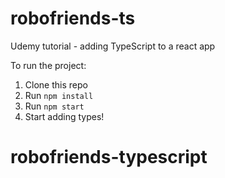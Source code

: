 # robofriends-ts
Udemy tutorial - adding TypeScript to a react app

To run the project:

1. Clone this repo
2. Run `npm install`
3. Run `npm start`
4. Start adding types!
# robofriends-typescript
